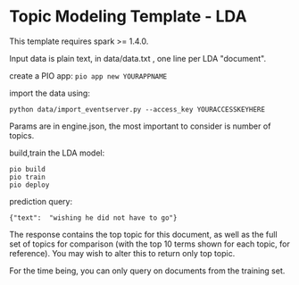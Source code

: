 # Topic Modeling Template - LDA

This template requires spark >= 1.4.0.

Input data is plain text, in data/data.txt , one line per LDA "document".

create a PIO app:
``` pio app new YOURAPPNAME ```

import the data using:
```
python data/import_eventserver.py --access_key YOURACCESSKEYHERE 
```

Params are in engine.json, the most important to consider is number of topics.

build,train the LDA model:
``` 
pio build 
pio train 
pio deploy
```


prediction query:
``` 
{"text":  "wishing he did not have to go"} 
```

The response contains the top topic for this document, as well as the full set of topics for comparison (with the top 10 terms shown for each topic, for reference). You may wish to alter this to return only top topic.

For the time being, you can only query on documents from the training set.

